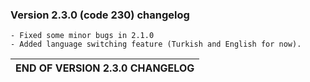 ### Version 2.3.0 (code 230) changelog
    - Fixed some minor bugs in 2.1.0
    - Added language switching feature (Turkish and English for now).


|   END OF VERSION 2.3.0 CHANGELOG   |
|------------------------------------|
